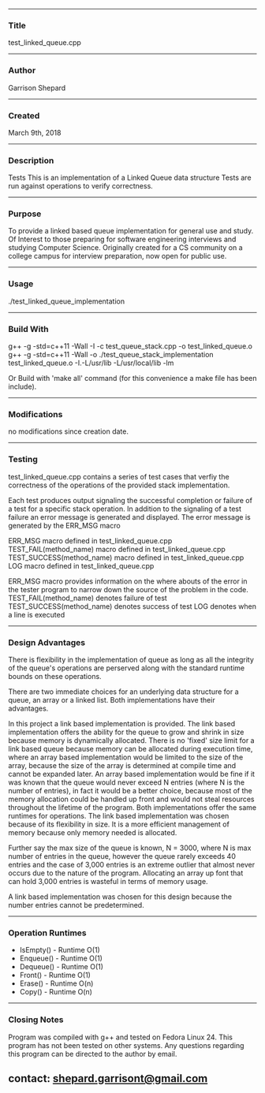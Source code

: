 ------------------------------------------------------------------------------------------------------------------------------
### Title 
test_linked_queue.cpp
***
### Author 
Garrison Shepard
***
### Created 
March 9th, 2018
***
### Description  
Tests This is an implementation of a Linked Queue data structure
Tests are run against operations to verify correctness.
***
### Purpose 
To provide a linked based queue implementation for general use 
and study. Of Interest to those preparing for software engineering 
interviews and studying Computer Science. Originally created for a CS community 
on a college campus for interview preparation, now open for public use.
***
### Usage
./test_linked_queue_implementation
***
### Build With 
g++ -g -std=c++11 -Wall -I -c test_queue_stack.cpp -o test_linked_queue.o
g++ -g -std=c++11 -Wall -o ./test_queue_stack_implementation test_linked_queue.o 
                                  -I.-L/usr/lib -L/usr/local/lib -lm 

Or Build with 'make all' command (for this convenience a make file has been include). 
***
### Modifications 
no modifications since creation date.
***
### Testing
test_linked_queue.cpp contains a series of test cases that verfiy the correctness
of the operations of the provided stack implementation. 

Each test produces output signaling the successful completion or failure of a test
for a specific stack operation. In addition to the signaling of a test failure an 
error message is generated and displayed. The error message is generated by the 
ERR_MSG macro 

ERR_MSG macro defined in test_linked_queue.cpp
TEST_FAIL(method_name) macro defined in test_linked_queue.cpp
TEST_SUCCESS(method_name) macro defined in test_linked_queue.cpp
LOG macro defined in test_linked_queue.cpp

ERR_MSG macro provides information on the where abouts of the error in the tester 
program to narrow down the source of the problem in the code.
TEST_FAIL(method_name) denotes failure of test
TEST_SUCCESS(method_name) denotes success of test
LOG denotes when a line is executed 

***
### Design Advantages 
There is flexibility in the implementation of queue as long as all the integrity of 
the queue's operations are perserved along with the standard runtime bounds on 
these operations.

There are two immediate choices for an underlying data structure for a queue, an array 
or a linked list. Both implementations have their advantages.

In this project a link based implementation is provided. The link based implementation 
offers the ability for the queue to grow and shrink in size because memory is dynamically 
allocated. There is no 'fixed' size limit for a link based queue because memory can be 
allocated during execution time, where an array based implementation would be limited 
to the size of the array, because the size of the array is determined at compile time 
and cannot be expanded later. An array based implementation would be fine if it was known that
the queue would never exceed N entries (where N is the number of entries), in fact it would be 
a better choice, because most of the memory allocation could be handled up front and would not 
steal resources throughout the lifetime of the program. Both implementations offer the same 
runtimes for operations. The link based implementation was chosen because of its flexibility in size. 
It is a more efficient management of memory because only memory needed is allocated. 

Further say the max size of the queue is known, N = 3000, where N is max number of entries in the queue, 
however the queue rarely exceeds 40 entries and the case of 3,000 entries is an extreme outlier that almost 
never occurs due to the nature of the program. Allocating an array up font that can hold 3,000 entries 
is wasteful in terms of memory usage. 

A link based implementation was chosen for this design because the number entries cannot be predetermined.
***
### Operation Runtimes
* IsEmpty()  - Runtime O(1)
* Enqueue()     - Runtime O(1)
* Dequeue()      - Runtime O(1) 
* Front()     - Runtime O(1)         
* Erase()    - Runtime O(n)
* Copy()     - Runtime O(n)
***
### Closing Notes
Program was compiled with g++ and tested on Fedora Linux 24. This program has not been tested on other 
systems. Any questions regarding this program can be directed to the author by email.

contact: shepard.garrisont@gmail.com 
------------------------------------------------------------------------------------------------------------------------------




